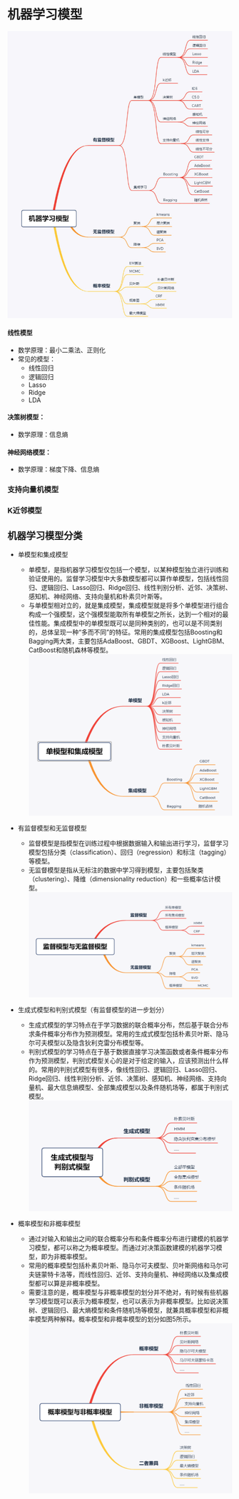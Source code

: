 # 机器学习模型

![](./pic/p12.jpg)

#### 线性模型
- 数学原理：最小二乘法、正则化
- 常见的模型：
	- 线性回归
	- 逻辑回归
	- Lasso
	- Ridge
	- LDA
#### 决策树模型：
- 数学原理：信息熵
#### 神经网络模型：
- 数学原理：梯度下降、信息熵
### 支持向量机模型
### K近邻模型


## 机器学习模型分类
- 单模型和集成模型
	- 单模型，是指机器学习模型仅包括一个模型，以某种模型独立进行训练和验证使用的。监督学习模型中大多数模型都可以算作单模型，包括线性回归、逻辑回归、Lasso回归、Ridge回归、线性判别分析、近邻、决策树、感知机、神经网络、支持向量机和朴素贝叶斯等。
	- 与单模型相对立的，就是集成模型，集成模型就是将多个单模型进行组合构成一个强模型，这个强模型能取所有单模型之所长，达到一个相对的最佳性能。集成模型中的单模型既可以是同种类别的，也可以是不同类别的，总体呈现一种“多而不同”的特征。常用的集成模型包括Boosting和Bagging两大类，主要包括AdaBoost、GBDT、XGBoost、LightGBM、CatBoost和随机森林等模型。
![](./pic/p13.png)

- 有监督模型和无监督模型
	- 监督模型是指模型在训练过程中根据数据输入和输出进行学习，监督学习模型包括分类（classification）、回归（regression）和标注（tagging）等模型。
	- 无监督模型是指从无标注的数据中学习得到模型，主要包括聚类（clustering）、降维（dimensionality reduction）和一些概率估计模型。
![](./pic/p14.png)

- 生成式模型和判别式模型（有监督模型的进一步划分）
	- 生成式模型的学习特点在于学习数据的联合概率分布，然后基于联合分布求条件概率分布作为预测模型。常用的生成式模型包括朴素贝叶斯、隐马尔可夫模型以及隐含狄利克雷分布模型等。
	- 判别式模型的学习特点在于基于数据直接学习决策函数或者条件概率分布作为预测模型，判别式模型关心的是对于给定的输入，应该预测出什么样的。常用的判别式模型有很多，像线性回归、逻辑回归、Lasso回归、Ridge回归、线性判别分析、近邻、决策树、感知机、神经网络、支持向量机、最大信息熵模型、全部集成模型以及条件随机场等，都属于判别式模型。
![](./pic/p15.png)

- 概率模型和非概率模型
	- 通过对输入和输出之间的联合概率分布和条件概率分布进行建模的机器学习模型，都可以称之为概率模型。而通过对决策函数建模的机器学习模型，即为非概率模型。
	- 常用的概率模型包括朴素贝叶斯、隐马尔可夫模型、贝叶斯网络和马尔可夫链蒙特卡洛等，而线性回归、近邻、支持向量机、神经网络以及集成模型都可以算是非概率模型。
	- 需要注意的是，概率模型与非概率模型的划分并不绝对，有时候有些机器学习模型既可以表示为概率模型，也可以表示为非概率模型。比如说决策树、逻辑回归、最大熵模型和条件随机场等模型，就兼具概率模型和非概率模型两种解释。概率模型和非概率模型的划分如图5所示。
![](./pic/p16.png)
